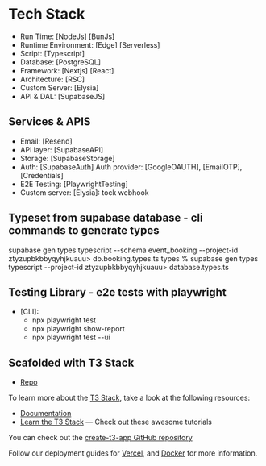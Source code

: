 # Tech Stack

- Run Time: [NodeJs] [BunJs]
- Runtime Environment: [Edge] [Serverless]
- Script: [Typescript]
- Database: [PostgreSQL]
- Framework: [Nextjs] [React]
- Architecture: [RSC]
- Custom Server: [Elysia]
- API & DAL: [SupabaseJS]

## Services & APIS

- Email: [Resend]
- API layer: [SupabaseAPI]
- Storage: [SupabaseStorage]
- Auth: [SupabaseAuth]
  Auth provider: [GoogleOAUTH], [EmailOTP], [Credentials]
- E2E Testing: [PlaywrightTesting]
- Custom server: [Elysia]: tock webhook

## Typeset from supabase database - cli commands to generate types

supabase gen types typescript --schema event_booking --project-id ztyzupbkbbyqyhjkuauu> db.booking.types.ts
types % supabase gen types typescript --project-id ztyzupbkbbyqyhjkuauu> database.types.ts

## Testing Library - e2e tests with playwright

- [CLI]:
  - npx playwright test
  - npx playwright show-report
  - npx playwright test --ui

## Scafolded with T3 Stack

- [Repo](https://github.com/dijonmusters/subscription-starter-demo)

To learn more about the [T3 Stack](https://create.t3.gg/), take a look at the following resources:

- [Documentation](https://create.t3.gg/)
- [Learn the T3 Stack](https://create.t3.gg/en/faq#what-learning-resources-are-currently-available) — Check out these awesome tutorials

You can check out the [create-t3-app GitHub repository](https://github.com/t3-oss/create-t3-app)

Follow our deployment guides for [Vercel](https://create.t3.gg/en/deployment/vercel), and [Docker](https://create.t3.gg/en/deployment/docker) for more information.
